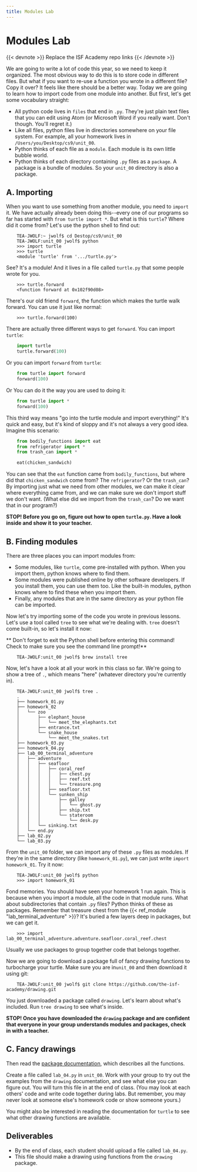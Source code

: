 ```yaml
---
title: Modules Lab
---
```


# Modules Lab

{{< devnote >}}
Replace the ISF Academy repo links
{{< /devnote >}}


We are going to write a lot of code this year, so we need to keep it organized. The most obvious way to do this is to store code in different files. But what if you want to re-use a function you wrote in a different file? Copy it over?  It feels like there should be a better way. Today we are going to learn how to import code from one module into another. But first, let's get some vocabulary straight:

- All python code lives in `files` that end in `.py`. They're just plain text files that you can edit using Atom (or Microsoft Word if you really want. Don't though. You'll regret it.)
- Like all files, python files live in directories somewhere on your file system. For example, all your homework lives in `/Users/you/Desktop/cs9/unit_00`.
- Python thinks of each file as a `module`. Each module is its own little bubble world.
- Python thinks of each directory containing `.py` files as a `package`. A package is a bundle of modules. So your `unit_00` directory is also a package.

## A. Importing
When you want to use something from another module, you need to `import` it. We have actually already been doing this--every one of our programs so far has started with `from turtle import *`. But what is this `turtle`? Where did it come from? Let's use the python shell to find out:

```shell
    TEA-JWOLF:~ jwolf$ cd Destop/cs9/unit_00
    TEA-JWOLF:unit_00 jwolf$ python
    >>> import turtle
    >>> turtle
    <module 'turtle' from '.../turtle.py'>
```

See? It's a module! And it lives in a file called `turtle.py` that some people wrote for you.

```shell
    >>> turtle.forward
    <function forward at 0x102f90d08>
```

There's our old friend `forward`, the function which makes the turtle walk forward. You can use
it just like normal:

```shell
    >>> turtle.forward(100)
```

There are actually three different ways to get `forward`. You can import `turtle`:

```python
    import turtle
    turtle.forward(100)
```

Or you can import `forward` from `turtle`:

```python
    from turtle import forward
    forward(100)
```

Or You can do it the way you are used to doing it:

```python
    from turtle import *
    forward(100)
```

This third way means "go into the turtle module and import everything!" It's quick and easy, but it's kind of sloppy and it's not always a very good idea. Imagine this scenario:

```python
    from bodily_functions import eat
    from refrigerator import *
    from trash_can import *

    eat(chicken_sandwich)
```

You can see that the `eat` function came from `bodily_functions`, but where did that `chicken_sandwich` come from? The `refrigerator`? Or the `trash_can`? By importing just what we need from other modules, we can make it clear where everything came from, and we can make sure we don't import stuff we don't want. (What else did we import from the `trash_can`? Do we want that in our program?)

**STOP! Before you go on, figure out how to open `turtle.py`. Have a look inside and show it to your teacher.**

## B. Finding modules
There are three places you can import modules from:

- Some modules, like `turtle`, come pre-installed with python. When you import them, python knows where to find them.
- Some modules were published online by other software developers. If you install them, you can use them too.
  Like the built-in modules, python knows where to find these when you import them.
- Finally, any modules that are in the same directory as your python file can be imported.

Now let's try importing some of the code you wrote in previous lessons. Let's use a tool called `tree` to see what we're dealing with. `tree` doesn't come built-in, so let's install it now:

** Don't forget to exit the Python shell before entering this command! Check to make sure you see the command line prompt!**

```shell
    TEA-JWOLF:unit_00 jwolf$ brew install tree
```

Now, let's have a look at all your work in this class so far. We're going to show a tree of `.`, which means "here" (whatever directory you're currently in).

```shell
    TEA-JWOLF:unit_00 jwolf$ tree .
    .
    ├── homework_01.py
    ├── homework_02
    │   └── zoo
    │       ├── elephant_house
    │       │   └── meet_the_elephants.txt
    │       ├── entrance.txt
    │       └── snake_house
    │           └── meet_the_snakes.txt
    ├── homework_03.py
    ├── homework_04.py
    ├── lab_00_terminal_adventure
    │   ├── adventure
    │   │   ├── seafloor
    │   │   │   ├── coral_reef
    │   │   │   │   ├── chest.py
    │   │   │   │   ├── reef.txt
    │   │   │   │   └── treasure.png
    │   │   │   ├── seafloor.txt
    │   │   │   └── sunken_ship
    │   │   │       ├── galley
    │   │   │       │   └── ghost.py
    │   │   │       ├── ship.txt
    │   │   │       └── stateroom
    │   │   │           └── desk.py
    │   │   └── sinking.txt
    │   └── end.py
    ├── lab_02.py
    └── lab_03.py
```

From the `unit_00` folder, we can import any of these `.py` files as modules. If they're in the same directory (like `homework_01.py`), we can just write `import homework_01`. Try it now:

```shell
    TEA-JWOLF:unit_00 jwolf$ python
    >>> import homework_01
```

Fond memories. You should have seen your homework 1 run again. This is because when you import a module, all the code in that module runs. What about subdirectories that contain `.py` files? Python thinks of these as packages. Remember that treasure chest from the {{< ref_module "lab_terminal_adventure" >}}? It's buried a few layers deep in packages, but we can get it.

```shell
    >>> import lab_00_terminal_adventure.adventure.seafloor.coral_reef.chest
```

Usually we use packages to group together code that belongs together.

Now we are going to download a package full of fancy drawing functions to turbocharge your turtle. Make sure you are in`unit_00` and then download it using git:

```shell
    TEA-JWOLF:unit_00 jwolf$ git clone https://github.com/the-isf-academy/drawing.git
```

You just downloaded a package called `drawing`. Let's learn about what's included. Run `tree drawing` to see what's inside.

**STOP! Once you have downloaded the `drawing` package and are confident that everyone in your group understands modules and packages, check in with a teacher.**

## C. Fancy drawings

Then read the [package documentation](https://github.com/the-isf-academy/drawing), which describes all the functions.

Create a file called `lab_04.py` in `unit_00`. Work with your group to try out the examples from the `drawing` documentation, and see what else you can figure out. You will turn this file in at the end of class. (You may look at each others' code and write code together during labs. But remember, you may never look at someone else's homework code or show someone yours.)

You might also be interested in reading the documentation for `turtle` to see what other drawing functions are available.

## Deliverables

- By the end of class, each student should upload a file called `lab_04.py`.
- This file should make a drawing using functions from the `drawing` package.
